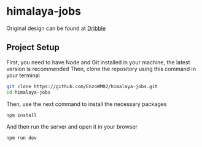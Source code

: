 # himalaya-jobs

Original design can be found at [Dribble](https://dribbble.com/shots/16032266-himalayas-app-filtering-2-0)

## Project Setup

First, you need to have Node and Git installed in your machine, the latest version is recommended
Then, clone the repository using this command in your terminal

```sh
git clone https://github.com/EnzoWM02/himalaya-jobs.git
cd himalaya-jobs
```

Then, use the next command to install the necessary packages

```sh
npm install
```

And then run the server and open it in your browser

```sh
npm run dev
```
